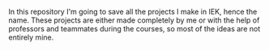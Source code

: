 In this repository I'm going to save all the projects I make in IEK, hence the name. 
These projects are either made completely by me or with the help of professors and teammates during the courses, so most of the ideas are not entirely mine.
